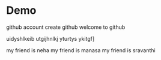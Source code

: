 # Demo
github account
create github
welcome to github

uidyshlkeib
utgijhnlkj
yturtys ykitgf]

my friend is neha
my friend is manasa
my friend is sravanthi


